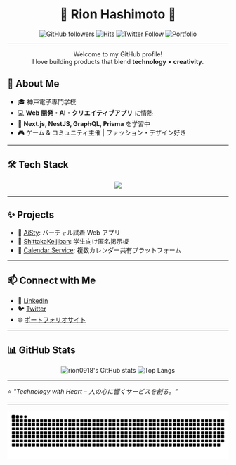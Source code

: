 <div align="center">

# 🌸 Rion Hashimoto 🌸

[![GitHub followers](https://img.shields.io/github/followers/rion0918?style=flat-square&label=Followers)](https://github.com/rion0918?tab=followers)
[![Hits](https://hits.seeyoufarm.com/api/count/incr/badge.svg?url=https://github.com/rion0918&title=Profile%20Views)](https://github.com/rion0918)
[![Twitter Follow](https://img.shields.io/twitter/follow/_rion0918?style=flat-square&color=1da1f2&logo=twitter)](https://twitter.com/_rion0918)
[![Portfolio](https://img.shields.io/badge/Portfolio-Visit-blueviolet?style=flat-square&logo=vercel)](#)

---

Welcome to my GitHub profile!  
I love building products that blend **technology × creativity**.

</div>

## 🚀 About Me

- 🎓 神戸電子専門学校
- 💻 **Web 開発・AI・クリエイティブアプリ** に情熱
- 🌱 **Next.js, NestJS, GraphQL, Prisma** を学習中
- 🎮 ゲーム & コミュニティ主催 | ファッション・デザイン好き

---

## 🛠️ Tech Stack

<p align="center">
  <img src="https://skillicons.dev/icons?i=python,typescript,go,kotlin,cpp,react,nextjs,tailwind,graphql,nestjs,express,grpc,postgres,supabase,docker,vercel,firebase,sqlite,shadcn" />
</p>

---

## ✨ Projects

- 👕 [AiSty](#): バーチャル試着 Web アプリ
- 📝 [ShittakaKeijiban](#): 学生向け匿名掲示板
- 📅 [Calendar Service](#): 複数カレンダー共有プラットフォーム

---

## 📫 Connect with Me

- 💼 [LinkedIn](#)
- 🐦 [Twitter](#)
- 🌐 [ポートフォリオサイト](#)

---

## 📊 GitHub Stats

<div align="center">
  <img src="https://github-readme-stats.vercel.app/api?username=rion0918&show_icons=true&theme=github_dark&hide_title=true&hide_border=true" alt="rion0918's GitHub stats" height="150"/>
  <img src="https://github-readme-stats.vercel.app/api/top-langs/?username=rion0918&layout=compact&theme=github_dark&hide_border=true" alt="Top Langs" height="150"/>
</div>

---

⭐️ _"Technology with Heart – 人の心に響くサービスを創る。"_

---

<div align="center">
  <img src="https://raw.githubusercontent.com/Platane/snk/output/github-contribution-grid-snake.svg" alt="GitHub Contribution Snake" />
</div>
